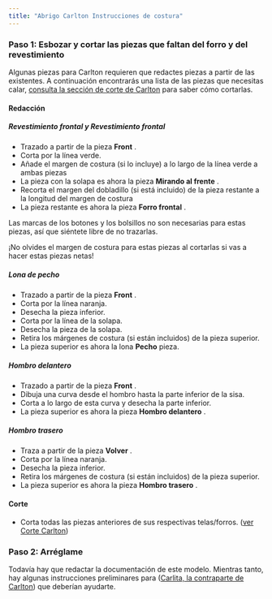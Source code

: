 ```yaml
---
title: "Abrigo Carlton Instrucciones de costura"
---
```


### Paso 1: Esbozar y cortar las piezas que faltan del forro y del revestimiento

Algunas piezas para Carlton requieren que redactes piezas a partir de las existentes. A continuación encontrarás una lista de las piezas que necesitas calar, [consulta la sección de corte de Carlton](/docs/patterns/carlton/cutting/) para saber cómo cortarlas.

#### Redacción

##### Revestimiento frontal y Revestimiento frontal

- Trazado a partir de la pieza **Front** .
- Corta por la línea verde.
- Añade el margen de costura (si lo incluye) a lo largo de la línea verde a ambas piezas
- La pieza con la solapa es ahora la pieza **Mirando al frente** .
- Recorta el margen del dobladillo (si está incluido) de la pieza restante a la longitud del margen de costura
- La pieza restante es ahora la pieza **Forro frontal** .

<Note>

Las marcas de los botones y los bolsillos no son necesarias para estas piezas, así que siéntete libre de no trazarlas.

</Note>

<Warning>

¡No olvides el margen de costura para estas piezas al cortarlas si vas a hacer estas piezas netas!

</Warning>

##### Lona de pecho

- Trazado a partir de la pieza **Front** .
- Corta por la línea naranja.
- Desecha la pieza inferior.
- Corta por la línea de la solapa.
- Desecha la pieza de la solapa.
- Retira los márgenes de costura (si están incluidos) de la pieza superior.
- La pieza superior es ahora la lona **Pecho** pieza.

##### Hombro delantero

- Trazado a partir de la pieza **Front** .
- Dibuja una curva desde el hombro hasta la parte inferior de la sisa.
- Corta a lo largo de esta curva y desecha la parte inferior.
- La pieza superior es ahora la pieza **Hombro delantero** .

##### Hombro trasero

- Traza a partir de la pieza **Volver** .
- Corta por la línea naranja.
- Desecha la pieza inferior.
- Retira los márgenes de costura (si están incluidos) de la pieza superior.
- La pieza superior es ahora la pieza **Hombro trasero** .

#### Corte

- Corta todas las piezas anteriores de sus respectivas telas/forros. ([ver Corte Carlton](/docs/patterns/carlton/cutting/))

### Paso 2: Arréglame

<Fixme>

Todavía hay que redactar la documentación de este modelo. Mientras tanto, hay algunas instrucciones preliminares para ([Carlita, la contraparte de Carlton](/docs/patterns/carlita/instructions/)) que deberían ayudarte.

</Fixme>
